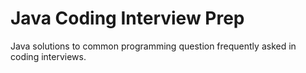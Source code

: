 # Java Coding Interview Prep
Java solutions to common programming question frequently asked in coding interviews.
